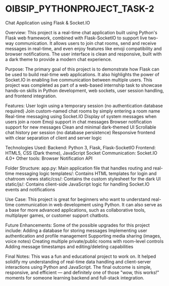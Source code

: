 # OIBSIP_PYTHONPROJECT_TASK-2

Chat Application using Flask & Socket.IO

Overview:
         This project is a real-time chat application built using Python's Flask web framework, combined with Flask-SocketIO to support live two-way communication. It allows users to join chat rooms, send and receive messages in real-time, and even enjoy features like emoji compatibility and browser notifications. The user interface is clean and responsive, built with a dark theme to provide a modern chat experience.

Purpose:
        The primary goal of this project is to demonstrate how Flask can be used to build real-time web applications. It also highlights the power of Socket.IO in enabling live communication between multiple users. This project was completed as part of a web-based internship task to showcase hands-on skills in Python development, web sockets, user session handling, and frontend integration.

Features:
        User login using a temporary session (no authentication database required)
        Join custom-named chat rooms by simply entering a room name
        Real-time messaging using Socket.IO
        Display of system messages when users join a room
        Emoji support in chat messages
        Browser notification support for new messages
        Clean and minimal dark-themed UI
        Scrollable chat history per session (no database persistence)
        Responsive frontend with clear separation of client and server logic

Technologies Used:
        Backend: Python 3, Flask, Flask-SocketIO
        Frontend: HTML5, CSS (Dark theme), JavaScript
        Socket Communication: Socket.IO 4.0+
        Other tools: Browser Notification API

Folder Structure:
        app.py: Main application file that handles routing and real-time messaging logic
        templates/: Contains HTML templates for login and chatroom views
        static/css/: Contains the custom stylesheet for the dark UI
        static/js/: Contains client-side JavaScript logic for handling Socket.IO events and notifications

Use Case:
        This project is great for beginners who want to understand real-time communication in web development using Python. It can also serve as a base for more advanced applications, such as collaborative tools, multiplayer games, or customer support chatbots.

Future Enhancements:
        Some of the possible upgrades for this project include:
                                                        Adding a database for storing messages
                                                        Implementing user authentication and profile management
                                                        Supporting media sharing (images, voice notes)
                                                        Creating multiple private/public rooms with room-level controls
                                                        Adding message timestamps and editing/deleting capabilities

Final Notes:
           This was a fun and educational project to work on. It helped solidify my understanding of real-time data handling and client-server interactions using Python and JavaScript. The final outcome is simple, responsive, and efficient — and definitely one of those "wow, this works!" moments for someone learning backend and full-stack integration.
